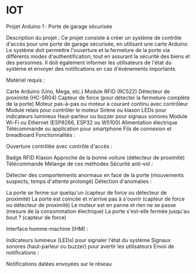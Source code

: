 # IOT
Projet Arduino 1 : Porte de garage sécurisée

Description du projet :
Ce projet consiste à créer un système de contrôle d'accès pour une porte de garage sécurisée, en utilisant une carte Arduino. Le système doit permettre l'ouverture et la fermeture de la porte via différents modes d'authentification, tout en assurant la sécurité des biens et des personnes. Il doit également informer les utilisateurs de l'état du système et envoyer des notifications en cas d'événements importants.

Matériel requis :

Carte Arduino (Uno, Mega, etc.)
Module RFID (RC522)
Détecteur de proximité (HC-SR04)
Capteur de force (pour détecter la fermeture complète de la porte)
Moteur pas-à-pas ou moteur à courant continu avec contrôleur
Module relais pour contrôler le moteur
Sirène ou klaxon
LEDs pour indicateurs lumineux
Haut-parleur ou buzzer pour signaux sonores
Module Wi-Fi ou Ethernet (ESP8266, ESP32 ou W5100)
Alimentation électrique
Télécommande ou application pour smartphone
Fils de connexion et breadboard
Fonctionnalités :

Ouverture contrôlée avec contrôle d'accès :

Badge RFID
Klaxon
Approche de la bonne voiture (détecteur de proximité)
Télécommande
Mélange de ces méthodes
Sécurité anti-vol :

Détecter des comportements anormaux en face de la porte (mouvements suspects, temps d'attente prolongé)
Détection d'anomalies :

La porte se ferme sur quelqu'un (capteur de force ou détecteur de proximité)
La porte est coincée et n'arrive pas à s'ouvrir (capteur de force ou détecteur de proximité)
Le moteur est en panne et rien ne se passe (mesure de la consommation électrique)
La porte s'est-elle fermée jusqu'au bout ? (capteur de force)

Interface homme-machine (IHM) :

Indicateurs lumineux (LEDs) pour signaler l'état du système
Signaux sonores (haut-parleur ou buzzer) pour avertir les utilisateurs
Envoi de notifications :

Notifications datées envoyées sur le réseau
